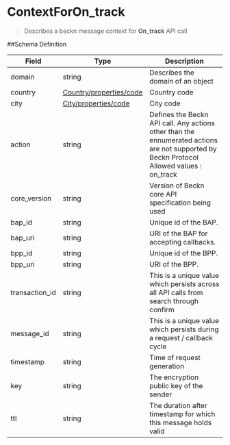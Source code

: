 # ContextForOn_track

> Describes a beckn message context for **On_track** API call

##Schema Definition

| **Field**      | **Type**                                                                  | **Description**                                                                                                                                |
| -------------- | ------------------------------------------------------------------------- | ---------------------------------------------------------------------------------------------------------------------------------------------- |
| domain         | string                                                                    | Describes the domain of an object                                                                                                              |
| country        | [Country/properties/code](/reference/0.9.3/core/schema-reference/country) | Country code                                                                                                                                   |
| city           | [City/properties/code](/reference/0.9.3/core/schema-reference/city)       | City code                                                                                                                                      |
| action         | string                                                                    | Defines the Beckn API call. Any actions other than the ennumerated actions are not supported by Beckn Protocol <br/> Allowed values : on_track |
| core_version   | string                                                                    | Version of Beckn core API specification being used                                                                                             |
| bap_id         | string                                                                    | Unique id of the BAP.                                                                                                                          |
| bap_uri        | string                                                                    | URI of the BAP for accepting callbacks.                                                                                                        |
| bpp_id         | string                                                                    | Unique id of the BPP.                                                                                                                          |
| bpp_uri        | string                                                                    | URI of the BPP.                                                                                                                                |
| transaction_id | string                                                                    | This is a unique value which persists across all API calls from search through confirm                                                         |
| message_id     | string                                                                    | This is a unique value which persists during a request / callback cycle                                                                        |
| timestamp      | string                                                                    | Time of request generation                                                                                                                     |
| key            | string                                                                    | The encryption public key of the sender                                                                                                        |
| ttl            | string                                                                    | The duration after timestamp for which this message holds valid                                                                                |
